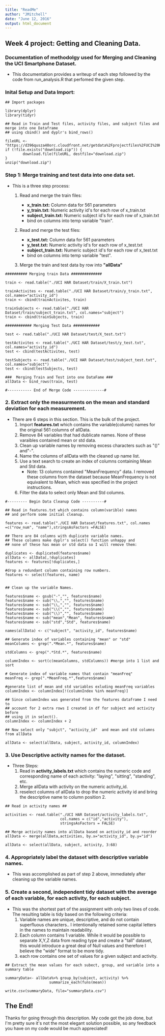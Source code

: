 ```yaml
---
title: "ReadMe"
author: "JMitchell"
date: "June 12, 2016"
output: html_document
---
```


## Week 4 project: Getting and Cleaning Data.

### Documentation of methodolgy used for Merging and Cleaning the UCI Smartphone Dataset.  

* This documentation provides a writeup of each step followed by the code from run_analysis.R that perfomed the given step.

### Inital Setup and Data Import:

```{r}
## Import packages

library(dplyr)
library(tidyr)

## Read in Train and Test files, activity files, and subject files and merge into one Dataframe
## using cbind() and dyplr's bind_rows()

fileURL <- "https://d396qusza40orc.cloudfront.net/getdata%2Fprojectfiles%2FUCI%20HAR%20Dataset.zip"
if (!file.exists("download.zip")) {
        download.file(fileURL, destfile="download.zip")
}
unzip("download.zip")
```

### Step 1: Merge training and test data into one data set.

* This is a three step process:
   1. Read and merge the train files:
      * **x_train.txt:** Column data for 561 parameters  
      * **y_train.txt:**    Numeric activity id's for each row of x_train.txt  
      * **subject_train.txt:**  Numeric subject id's for each row of x_train.txt
      * bind on columns into temp variable "train".
      
   2. Read and merge the test files:
      * **x_test.txt:** Column data for 561 parameters  
      * **y_test.txt:**    Numeric activity id's for each row of x_test.txt  
      * **subject_train.txt:**  Numeric subject id's for each row of x_test.txt
      * bind on columns into temp variable "test".
   3. Merge the train and test data by row into **"allData"**

```{r}
########## Merging train Data ##############

train <- read.table("./UCI HAR Dataset/train/X_train.txt")

trainActivites <- read.table("./UCI HAR Dataset/train/y_train.txt", col.names="activity_id")
train <- cbind(trainActivites, train)

trainSubjects <- read.table("./UCI HAR Dataset/train/subject_train.txt", col.names="subject")
train <- cbind(trainSubjects, train)

############ Merging Test Data ############

test <- read.table("./UCI HAR Dataset/test/X_test.txt")

testActivites <- read.table("./UCI HAR Dataset/test/y_test.txt", col.names="activity_id")
test <- cbind(testActivites, test)

testSubjects <- read.table("./UCI HAR Dataset/test/subject_test.txt", col.names="subject")
test <- cbind(testSubjects, test)

###  Merging Train and Test into one DataFame ###
allData <- bind_rows(train, test)

#----------- End of Merge Code --------------#
```

### 2. Extract only the measurments on the mean and standard deviation for each measurement.
* There are 6 steps in this section. This is the bulk of the project.
   1. Import **features.txt** which contains the variable(column) names for the original 561 columns of allData.  
   2. Remove 84 variables that had dublicate names.  None of these varaibles contained mean or std data.
   3. Clean up variable names by removing excess characters such as "()" and"-".
   4. Name the columns of allData with the cleaned up name list.
   5. Use a text search to create an index of columns containing Mean and Std data.
      * Note: 13 columns contained "MeanFrequency" data.  I removed these columns from the dataset because MeanFrequency is not equivalent to Mean, which was specified in the project instructions.
   6. Filter the data to select only Mean and Std columns.
   
```{r}
#--------- Begin Data Cleanup Code ----------#

## Read in features.txt which contains column(varible) names
## and perform some initial cleanup.

features <- read.table("./UCI HAR Dataset/features.txt", col.names =c("row_num", "name"),stringsAsFactors =FALSE)

## There are 84 columns with duplicate variable names.
## These columns make dyplr's select() function unhappy and
## none of these has mean or std data so I will remove them:

duplicates <- duplicated(features$name)
allData <- allData[,!duplicates]
features <- features[!duplicates,]

#drop a redundant column containing row numbers.
features <- select(features, name) 


## Clean up the variable Names. 

features$name <- gsub("-","", features$name)
features$name <- sub("\\,","", features$name)
features$name <- sub("\\,","", features$name)
features$name <- sub("\\(","", features$name)
features$name <- sub("\\)","", features$name)
features$name <- sub("mean","Mean", features$name)
features$name <- sub("std","Std", features$name)

names(allData) <- c("subject", "activity_id", features$name)

## Generate index of variables containing "mean" or "std"
meanColumns <- grep(".*Mean.*", features$name)

stdColumns <- grep(".*Std.*", features$name)

columnIndex <- sort(c(meanColumns, stdColumns)) #merge into 1 list and sort

# Generate index of variable names that contain "meanFreq"  
meanFreq <- grep(".*MeanFreq.*",features$name)

#generate list of mean and std variables exluding meanFreq variables
columnIndex <- columnIndex[!(columnIndex %in% meanFreq)]

## Since columnIndex was generated from the features dataframe I need to
## account for 2 extra rows I created in df for subject and activity before
## using it in select().
columnIndex <- columnIndex + 2 

## Now select only "subjct", "activity_id"  and mean and std columns from allData

allData <- select(allData, subject, activity_id, columnIndex)
```
### 3. Use Descriptive activity names for the dataset.
* Three Steps:
  1.  Read in **activity_labels.txt** which contains the numeric code and corresponding name of each activity: "laying", "sitting", "standing", etc.
  2. Merge allData with activity on the numeric activity_id.
  3. reselect columns of allData to drop the numeric activity id and bring the descriptive name to column position 2.
  
```{r}
## Read in activity names ##

activities <- read.table("./UCI HAR Dataset/activity_labels.txt", 
                         col.names = c("id","activity"), 
                         stringsAsFactors = FALSE)

## Merge activity names into allData based on activity_id and reorder
allData <- merge(allData,activities, by.x="activity_id", by.y="id")
        
allData <- select(allData, subject, activity, 3:68)
```

### 4. Appropriately label the dataset with descriptive variable names.

* This was accomplished as part of step 2 above, immediately after cleaning up the variable names.

### 5. Create a second, independent tidy dataset with the average of each variable, for each activity, for each subject.
* This was the shortest part of the assignment with only two lines of code. The resulting table is tidy based on the following criteria:
   1. Variable names are unique, descriptive, and do not contain superfluous characters..  I intentionally retained some capital letters in the names to maintain readability.
   2. Each column contains 1 variable. While it would be possible to separate X,Y,Z data from reading type and create a "tall" dataset, this would introduce a great deal of Null values and therefore I believe the "wide" format to be more tidy.
   3. each row contains one set of values for a given subject and activity.
   
```{r}
## Extract the mean values for each subect, group, and variable into a summary table

summaryData<- allData%>% group_by(subject, activity) %>%
                    summarize_each(funs(mean))

write.csv(summaryData, file="summaryData.csv")
```

## The End!
Thanks for going through this description.  My code got the job done, but I'm pretty sure it's not the most elegant solution possible, so any feedback you have on my code would be much appreciated!